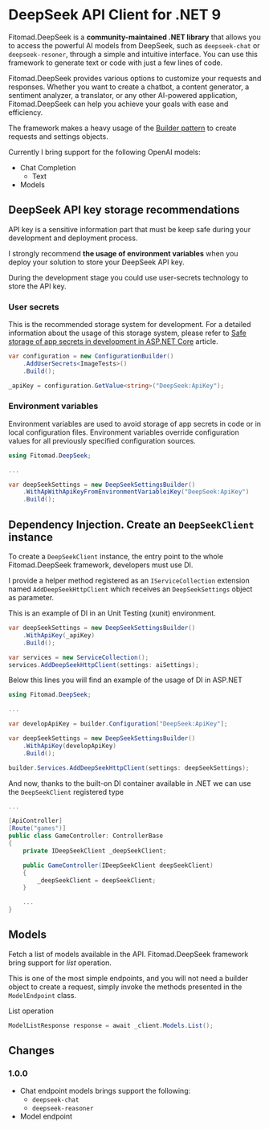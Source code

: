 # DeepSeek API Client for .NET 9

Fitomad.DeepSeek is a **community-maintained .NET library** that allows you to access the powerful AI models from DeepSeek, such as `deepseek-chat` or `deepseek-resoner`, through a simple and intuitive interface. You can use this framework to generate text or code with just a few lines of code.

Fitomad.DeepSeek provides various options to customize your requests and responses. Whether you want to create a chatbot, a content generator, a sentiment analyzer, a translator, or any other AI-powered application, Fitomad.DeepSeek can help you achieve your goals with ease and efficiency.

The framework makes a heavy usage of the [Builder pattern](https://en.wikipedia.org/wiki/Builder_pattern) to create requests and settings objects.

Currently I bring support for the following OpenAI models:

- Chat Completion
  - Text
- Models

## DeepSeek API key storage recommendations

API key is a sensitive information part that must be keep safe during your development and deployment process.

I strongly recommend **the usage of environment variables** when you deploy your solution to store your DeepSeek API key.

During the development stage you could use user-secrets technology to store the API key.

### User secrets

This is the recommended storage system for development. For a detailed information about the usage of this storage system, please refer to [Safe storage of app secrets in development in ASP.NET Core](https://learn.microsoft.com/en-us/aspnet/core/security/app-secrets?view=aspnetcore-8.0&tabs=linux) article.

```cs
var configuration = new ConfigurationBuilder()
    .AddUserSecrets<ImageTests>()
    .Build();

_apiKey = configuration.GetValue<string>("DeepSeek:ApiKey");
```

### Environment variables

Environment variables are used to avoid storage of app secrets in code or in local configuration files. Environment variables override configuration values for all previously specified configuration sources.

```cs
using Fitomad.DeepSeek;

...

var deepSeekSettings = new DeepSeekSettingsBuilder()
    .WithApWithApiKeyFromEnvironmentVariableiKey("DeepSeek:ApiKey")
    .Build();
```

## Dependency Injection. Create an `DeepSeekClient` instance

To create a `DeepSeekClient` instance, the entry point to the whole Fitomad.DeepSeek framework, developers must use DI.

I provide a helper method registered as an `IServiceCollection` extension named `AddDeepSeekHttpClient` which receives an `DeepSeekSettings` object as parameter.

This is an example of DI in an Unit Testing (xunit) environment.

```cs
var deepSeekSettings = new DeepSeekSettingsBuilder()
    .WithApiKey(_apiKey)
    .Build();

var services = new ServiceCollection();
services.AddDeepSeekHttpClient(settings: aiSettings);
```

Below this lines you will find an example of the usage of DI in ASP.NET

```cs
using Fitomad.DeepSeek;

...

var developApiKey = builder.Configuration["DeepSeek:ApiKey"];

var deepSeekSettings = new DeepSeekSettingsBuilder()
    .WithApiKey(developApiKey)
    .Build();

builder.Services.AddDeepSeekHttpClient(settings: deepSeekSettings);
```

And now, thanks to the built-on DI container available in .NET we can use the `DeepSeekClient` registered type

```cs
...

[ApiController]
[Route("games")]
public class GameController: ControllerBase
{
    private IDeepSeekClient _deepSeekClient;

    public GameController(IDeepSeekClient deepSeekClient)
    {
        _deepSeekClient = deepSeekClient;
    }

    ...
}
```

## Models

Fetch a list of models available in the API. Fitomad.DeepSeek framework bring support for *list* operation.

This is one of the most simple endpoints, and you will not need a builder object to create a request, simply invoke the methods presented in the `ModelEndpoint` class.

List operation

```cs
ModelListResponse response = await _client.Models.List();
```

## Changes

### 1.0.0

- Chat endpoint models brings support the following:
    - `deepseek-chat`
    - `deepseek-reasoner`
- Model endpoint



